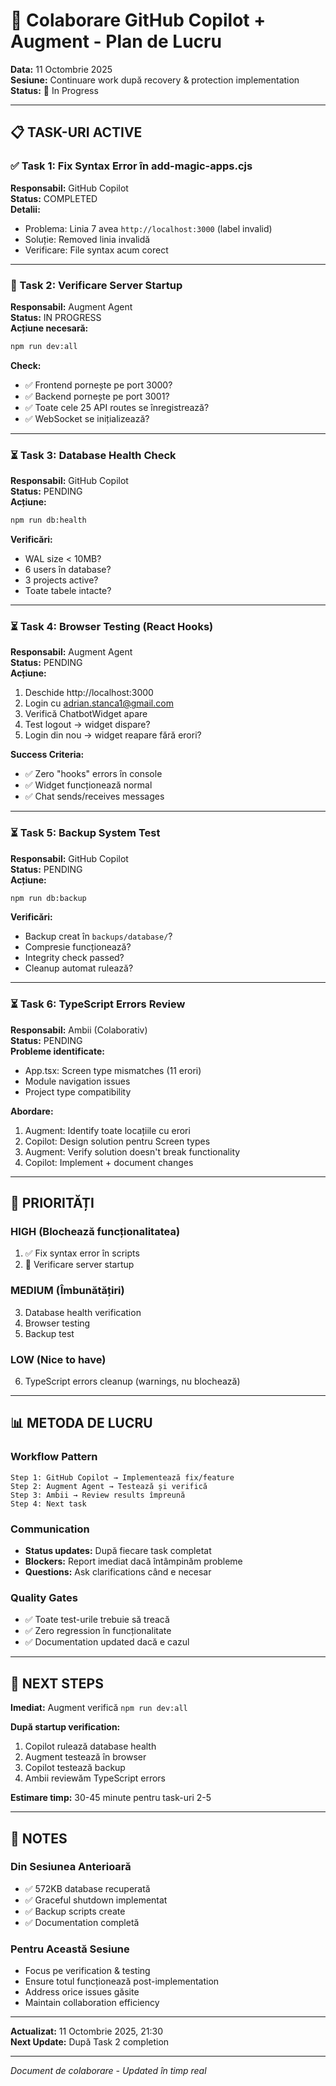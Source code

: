 # 🤝 Colaborare GitHub Copilot + Augment - Plan de Lucru

**Data:** 11 Octombrie 2025  
**Sesiune:** Continuare work după recovery & protection implementation  
**Status:** 🔄 In Progress

---

## 📋 TASK-URI ACTIVE

### ✅ Task 1: Fix Syntax Error în add-magic-apps.cjs
**Responsabil:** GitHub Copilot  
**Status:** COMPLETED  
**Detalii:**
- Problema: Linia 7 avea `http://localhost:3000` (label invalid)
- Soluție: Removed linia invalidă
- Verificare: File syntax acum corect

---

### 🔄 Task 2: Verificare Server Startup
**Responsabil:** Augment Agent  
**Status:** IN PROGRESS  
**Acțiune necesară:**
```bash
npm run dev:all
```
**Check:**
- ✅ Frontend pornește pe port 3000?
- ✅ Backend pornește pe port 3001?
- ✅ Toate cele 25 API routes se înregistrează?
- ✅ WebSocket se inițializează?

---

### ⏳ Task 3: Database Health Check
**Responsabil:** GitHub Copilot  
**Status:** PENDING  
**Acțiune:**
```bash
npm run db:health
```
**Verificări:**
- WAL size < 10MB?
- 6 users în database?
- 3 projects active?
- Toate tabele intacte?

---

### ⏳ Task 4: Browser Testing (React Hooks)
**Responsabil:** Augment Agent  
**Status:** PENDING  
**Acțiune:**
1. Deschide http://localhost:3000
2. Login cu adrian.stanca1@gmail.com
3. Verifică ChatbotWidget apare
4. Test logout → widget dispare?
5. Login din nou → widget reapare fără erori?

**Success Criteria:**
- ✅ Zero "hooks" errors în console
- ✅ Widget funcționează normal
- ✅ Chat sends/receives messages

---

### ⏳ Task 5: Backup System Test
**Responsabil:** GitHub Copilot  
**Status:** PENDING  
**Acțiune:**
```bash
npm run db:backup
```
**Verificări:**
- Backup creat în `backups/database/`?
- Compresie funcționează?
- Integrity check passed?
- Cleanup automat rulează?

---

### ⏳ Task 6: TypeScript Errors Review
**Responsabil:** Ambii (Colaborativ)  
**Status:** PENDING  
**Probleme identificate:**
- App.tsx: Screen type mismatches (11 erori)
- Module navigation issues
- Project type compatibility

**Abordare:**
1. Augment: Identify toate locațiile cu erori
2. Copilot: Design solution pentru Screen types
3. Augment: Verify solution doesn't break functionality
4. Copilot: Implement + document changes

---

## 🎯 PRIORITĂȚI

### HIGH (Blochează funcționalitatea)
1. ✅ Fix syntax error în scripts
2. 🔄 Verificare server startup

### MEDIUM (Îmbunătățiri)
3. Database health verification
4. Browser testing
5. Backup test

### LOW (Nice to have)
6. TypeScript errors cleanup (warnings, nu blochează)

---

## 📊 METODA DE LUCRU

### Workflow Pattern
```
Step 1: GitHub Copilot → Implementează fix/feature
Step 2: Augment Agent → Testează și verifică
Step 3: Ambii → Review results împreună
Step 4: Next task
```

### Communication
- **Status updates:** După fiecare task completat
- **Blockers:** Report imediat dacă întâmpinăm probleme
- **Questions:** Ask clarifications când e necesar

### Quality Gates
- ✅ Toate test-urile trebuie să treacă
- ✅ Zero regression în funcționalitate
- ✅ Documentation updated dacă e cazul

---

## 🔄 NEXT STEPS

**Imediat:** Augment verifică `npm run dev:all`

**După startup verification:**
1. Copilot rulează database health
2. Augment testează în browser
3. Copilot testează backup
4. Ambii reviewăm TypeScript errors

**Estimare timp:** 30-45 minute pentru task-uri 2-5

---

## 📝 NOTES

### Din Sesiunea Anterioară
- ✅ 572KB database recuperată
- ✅ Graceful shutdown implementat
- ✅ Backup scripts create
- ✅ Documentation completă

### Pentru Această Sesiune
- Focus pe verification & testing
- Ensure totul funcționează post-implementation
- Address orice issues găsite
- Maintain collaboration efficiency

---

**Actualizat:** 11 Octombrie 2025, 21:30  
**Next Update:** După Task 2 completion

---

*Document de colaborare - Updated în timp real*
